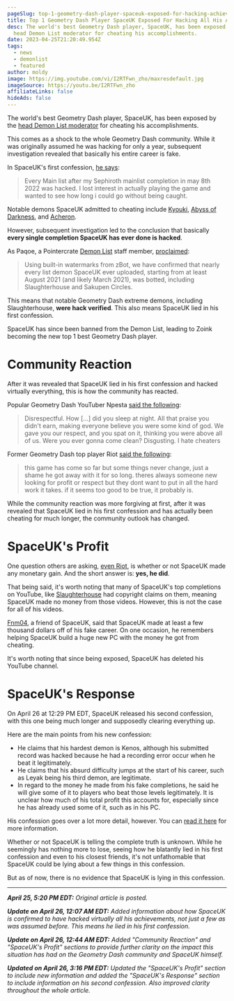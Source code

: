 ```yaml
---
pageSlug: top-1-geometry-dash-player-spaceuk-exposed-for-hacking-achievements
title: Top 1 Geometry Dash Player SpaceUK Exposed For Hacking All His Accomplishments
desc: The world's best Geometry Dash player, SpaceUK, has been exposed by the
  head Demon List moderator for cheating his accomplishments.
date: 2023-04-25T21:20:49.954Z
tags:
  - news
  - demonlist
  - featured
author: moldy
image: https://img.youtube.com/vi/I2RTFwn_zho/maxresdefault.jpg
imageSource: https://youtu.be/I2RTFwn_zho
affiliateLinks: false
hideAds: false
---
```

The world's best Geometry Dash player, SpaceUK, has been exposed by the [head Demon List moderator](https://youtu.be/I2RTFwn_zho) for cheating his accomplishments.

This comes as a shock to the whole Geometry Dash community. While it was originally assumed he was hacking for only a year, subsequent investigation revealed that basically his entire career is fake.

In SpaceUK's first confession, [he says](https://twitter.com/spadeuk/status/1650961282508419080):

> Every Main list after my Sephiroth mainlist completion in may 8th 2022 was hacked. I lost interest in actually playing the game and wanted to see how long i could go without being caught.

Notable demons SpaceUK admitted to cheating include [Kyouki](/posts/geometry-dash-kyouki-new-top-3-extreme-demon-explained/), [Abyss of Darkness](/posts/geometry-dash-levels-top-10-hardest-extreme-demons-2022/#%233%3A-abyss-of-darkness), and [Acheron](/posts/breaking-acheron-takes-1-spot-on-geometry-dash-demonlist/).

However, subsequent investigation led to the conclusion that basically **every single completion SpaceUK has ever done is hacked**.

As Paqoe, a Pointercrate [Demon List](/posts/geometry-dash-demon-list-where-to-find-the-hardest-demons/) staff member, [proclaimed](https://twitter.com/zoe_bve/status/1651063152539488256):

> Using built-in watermarks from zBot, we have confirmed that nearly every list demon SpaceUK ever uploaded, starting from at least August 2021 (and likely March 2021), was botted, including Slaughterhouse and Sakupen Circles.

This means that notable Geometry Dash extreme demons, including Slaughterhouse, **were hack verified**. This also means SpaceUK lied in his first confession.

SpaceUK has since been banned from the Demon List, leading to Zoink becoming the new top 1 best Geometry Dash player.

# Community Reaction

After it was revealed that SpaceUK lied in his first confession and hacked virtually everything, this is how the community has reacted.

Popular Geometry Dash YouTuber Npesta [said the following](https://twitter.com/zNpesta__/status/1651073263689256962):

> Disrespectful. How [...] did you sleep at night. All that praise you didn't earn, making everyone believe you were some kind of god. We gave you our respect, and you spat on it, thinking you were above all of us. Were you ever gonna come clean? Disgusting. I hate cheaters

Former Geometry Dash top player Riot [said the following](https://twitter.com/xriott/status/1651081124712464385):

> this game has come so far but some things never change, just a shame he got away with it for so long. theres always someone new looking for profit or respect but they dont want to put in all the hard work it takes. if it seems too good to be true, it probably is.

While the community reaction was more forgiving at first, after it was revealed that SpaceUK lied in his first confession and has actually been cheating for much longer, the community outlook has changed.

# SpaceUK's Profit

One question others are asking, [even Riot](https://twitter.com/xriott/status/1651081124712464385), is whether or not SpaceUK made any monetary gain. And the short answer is: **yes, he did**.

That being said, it's worth noting that many of SpaceUK's top completions on YouTube, like [Slaughterhouse](/posts/geometry-dash-slaughterhouse-top-1/) had copyright claims on them, meaning SpaceUK made no money from those videos. However, this is not the case for all of his videos.

[Fnm04](https://youtu.be/pPZmTVWPhWI), a friend of SpaceUK, said that SpaceUK made at least a few thousand dollars off of his fake career. On one occasion, he remembers helping SpaceUK build a huge new PC with the money he got from cheating.

It's worth noting that since being exposed, SpaceUK has deleted his YouTube channel.

# SpaceUK's Response

On April 26 at 12:29 PM EDT, SpaceUK released his second confession, with this one being much longer and supposedly clearing everything up.

Here are the main points from his new confession:

- He claims that his hardest demon is Kenos, although his submitted record was hacked because he had a recording error occur when he beat it legitimately.
- He claims that his absurd difficulty jumps at the start of his career, such as Leyak being his third demon, are legitimate.
- In regard to the money he made from his fake completions, he said he will give some of it to players who beat those levels legitimately. It is unclear how much of his total profit this accounts for, especially since he has already used some of it, such as in his PC.

His confession goes over a lot more detail, however. You can [read it here](https://www.twitlonger.com/show/n_1ss9laj) for more information.

Whether or not SpaceUK is telling the complete truth is unknown. While he seemingly has nothing more to lose, seeing how he blatantly lied in his first confession and even to his closest friends, it's not unfathomable that SpaceUK could be lying about a few things in this confession.

But as of now, there is no evidence that SpaceUK is lying in this confession.

---

_**April 25, 5:20 PM EDT:** Original article is posted._

_**Update on April 26, 12:07 AM EDT:** Added information about how SpaceUK is confirmed to have hacked virtually all his achievements, not just a few as was assumed before. This means he lied in his first confession._

_**Update on April 26, 12:44 AM EDT:** Added "Community Reaction" and "SpaceUK's Profit" sections to provide further clarity on the impact this situation has had on the Geometry Dash community and SpaceUK himself._

_**Updated on April 26, 3:16 PM EDT:** Updated the "SpaceUK's Profit" section to include new information and added the "SpaceUK's Response" section to include information on his second confession. Also improved clarity throughout the whole article._